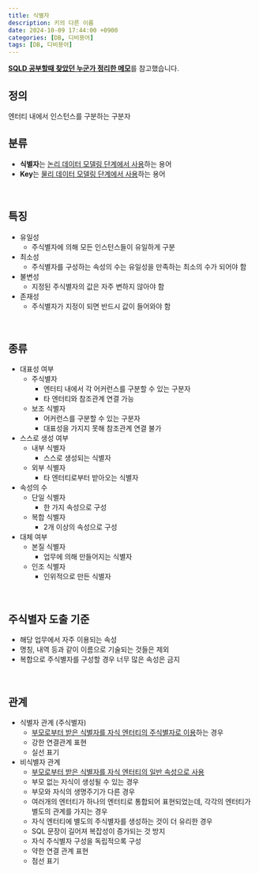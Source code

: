 ```yaml
---
title: 식별자
description: 키의 다른 이름
date: 2024-10-09 17:44:00 +0900
categories: [DB, 디비용어]
tags: [DB, 디비용어]
---
```


[**SQLD 공부할때 찾았던 누군가 정리한 메모**](https://blog.naver.com/miniii_su/221419242825)를 참고했습니다. <br>

## 정의
엔터티 내에서 인스턴스를 구분하는 구분자
<br>


## 분류
- **식별자**는 <ins>논리 데이터 모델링 단계에서 사용</ins>하는 용어
- **Key**는 <ins>물리 데이터 모델링 단계에서 사용</ins>하는 용어
<br>


## 특징
- 유일성
  - 주식별자에 의해 모든 인스턴스들이 유일하게 구분
- 최소성
  - 주식별자를 구성하는 속성의 수는 유일성을 만족하는 최소의 수가 되어야 함
- 불변성
  - 지정된 주식별자의 값은 자주 변하지 않아야 함
- 존재성
  - 주식별자가 지정이 되면 반드시 값이 들어와야 함
<br>


## 종류
- 대표성 여부
  - 주식별자
    - 엔터티 내에서 각 어커런스를 구분할 수 있는 구분자
    - 타 엔터티와 참조관계 연결 가능
  - 보조 식별자
    - 어커런스를 구분할 수 있는 구분자
    - 대표성을 가지지 못해 참조관계 연결 불가
- 스스로 생성 여부
  - 내부 식별자
    - 스스로 생성되는 식별자
  - 외부 식별자
    - 타 엔터티로부터 받아오는 식별자
- 속성의 수
  - 단일 식별자
    - 한 가지 속성으로 구성
  - 복합 식별자
    - 2개 이상의 속성으로 구성
- 대체 여부
  - 본질 식별자
    - 업무에 의해 만들어지는 식별자
  - 인조 식별자
    - 인위적으로 만든 식별자
<br>


## 주식별자 도출 기준
- 해당 업무에서 자주 이용되는 속성
- 명칭, 내역 등과 같이 이름으로 기술되는 것들은 제외
- 복합으로 주식별자를 구성할 경우 너무 많은 속성은 금지
<br>


## 관계
- 식별자 관계 (주식별자)
  - <ins>부모로부터 받은 식별자를 자식 엔터티의 주식별자로 이용</ins>하는 경우
  - 강한 연결관계 표현
  - 실선 표기
- 비식별자 관계
  - <ins>부모로부터 받은 식별자를 자식 엔터티의 일반 속성으로 사용</ins>
  - 부모 없는 자식이 생성될 수 있는 경우
  - 부모와 자식의 생명주기가 다른 경우
  - 여러개의 엔터티가 하나의 엔터티로 통합되어 표현되었는데, 각각의 엔터티가 별도의 관계를 가지는 경우
  - 자식 엔터티에 별도의 주식별자를 생성하는 것이 더 유리한 경우
  - SQL 문장이 길어져 복잡성이 증가되는 것 방지
  - 자식 주식별자 구성을 독립적으록 구성
  - 약한 연결 관계 표현
  - 점선 표기